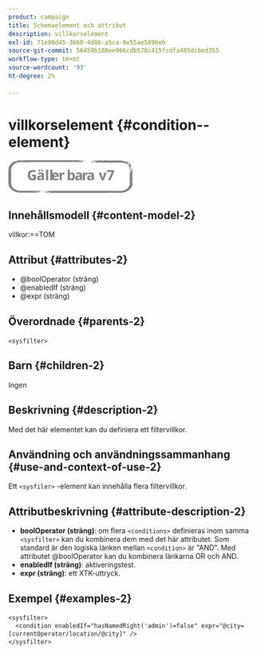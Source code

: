 ```yaml
---
product: campaign
title: Schemaelement och attribut
description: villkorselement
exl-id: 71e98d45-3660-4d86-a5ca-8e55ae5896eb
source-git-commit: 56459b188ee966cdb578c415fcdfa485dcbed355
workflow-type: tm+mt
source-wordcount: '93'
ht-degree: 2%

---
```


# villkorselement {#condition--element}

![](../../../assets/v7-only.svg)

## Innehållsmodell {#content-model-2}

villkor:==TOM

## Attribut {#attributes-2}

* @boolOperator (sträng)
* @enabledIf (sträng)
* @expr (sträng)

## Överordnade {#parents-2}

`<sysfilter>`

## Barn {#children-2}

Ingen

## Beskrivning {#description-2}

Med det här elementet kan du definiera ett filtervillkor.

## Användning och användningssammanhang {#use-and-context-of-use-2}

Ett `<sysfiler>`  -element kan innehålla flera filtervillkor.

## Attributbeskrivning {#attribute-description-2}

* **boolOperator (sträng)**: om flera `<conditions>` definieras inom samma  `<sysfilter>` kan du kombinera dem med det här attributet. Som standard är den logiska länken mellan `<condition>` är &quot;AND&quot;. Med attributet @boolOperator kan du kombinera länkarna OR och AND.
* **enabledIf (sträng)**: aktiveringstest.
* **expr (sträng)**: ett XTK-uttryck.

## Exempel {#examples-2}

```
<sysfilter>
  <condition enabledIf="hasNamedRight('admin')=false" expr="@city=[currentOperator/location/@city]" />
</sysfilter>
```
